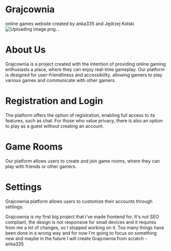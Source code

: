 # Grajcownia
online games website created by anka335 and Jędrzej Kolski
![Uploading image.png…]()

# About Us
Grajcownia is a project created with the intention of providing online gaming enthusiasts a place, where they can enjoy real-time gameplay. Our platform is designed for user-friendliness and accessibility, allowing gamers to play various games and communicate with other gamers.

# Registration and Login
The platform offers the option of registration, enabling full access to its features, such as chat. For those who value privacy, there is also an option to play as a guest without creating an account.

# Game Rooms
Our platform allows users to create and join game rooms, where they can play with friends or other gamers.

# Settings
Grajcownia platform allows users to customize their accounts through settings.

Grajcownia is my first big project that i've made frontend for. It's not SEO compliant, the design is not responsive for small devices and it requires from me a lot of changes, so I stopped working on it. Too many things have been done in a wrong way and for now I'm going to focus on something new and maybe in the future I will create Grajcownia from scratch - anka335
